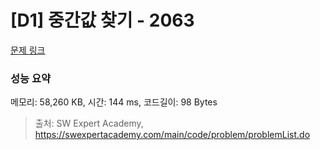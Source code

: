 # [D1] 중간값 찾기 - 2063 

[문제 링크](https://swexpertacademy.com/main/code/problem/problemDetail.do?contestProbId=AV5QPsXKA2UDFAUq) 

### 성능 요약

메모리: 58,260 KB, 시간: 144 ms, 코드길이: 98 Bytes



> 출처: SW Expert Academy, https://swexpertacademy.com/main/code/problem/problemList.do